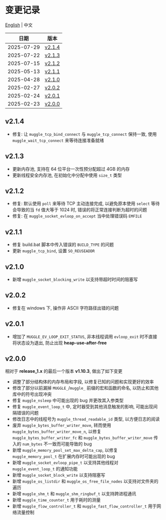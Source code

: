 # 变更记录 
[English](./CHANGELOG.md) | 中文

| 日期 | 版本 |
| ---- | ---- |
| 2025-07-29 | [v2.1.4](#v214) |
| 2025-07-22 | [v2.1.3](#v213) |
| 2025-07-15 | [v2.1.2](#v212) |
| 2025-05-13 | [v2.1.1](#v211) |
| 2025-04-28 | [v2.1.0](#v210) |
| 2025-02-27 | [v2.0.2](#v202) |
| 2025-02-24 | [v2.0.1](#v201) |
| 2025-02-23 | [v2.0.0](#v200) |

## v2.1.4
* 修复: 让 `muggle_tcp_bind_connect` 与 `muggle_tcp_connect` 保持一致, 使用 `muggle_wait_tcp_connect` 来等待连接准备就绪

## v2.1.3
* 更新内存池, 支持在 64 位平台一次性预分配超过 4GB 的内存
* 更新线程安全内存池, 在初始化中分配中使用 `size_t` 类型

## v2.1.2
* 修复: 默认使用 `poll` 来等待 TCP 主动连接完成, 以避免原本使用 `select` 等待会导致的当 `fd` 值大等于 1024 时, 错误的将正常连接判断为超时的问题
* 修复: 在 `muggle_socket_evloop_on_accept` 当中处理错误码 `EMFILE`

## v2.1.1
* 修复 build.bat 脚本中传入错误的 `BUILD_TYPE` 的问题
* 更新 `muggle_tcp_bind`, 设置 `SO_REUSEADDR`

## v2.1.0
* 新增 `muggle_socket_blocking_write` 以支持带超时时间的阻塞写

## v2.0.2
* 修复在 windows 下, 操作非 ASCII 字符路径出错的问题

## v2.0.1
* 增加了 `MUGGLE_EV_LOOP_EXIT_STATUS`, 非本线程调用 `evloop_exit` 时不直接将状态设为退出, 防止出现 **heap-use-after-free**

## v2.0.0
相对于 **release_1.x** 的最后一个版本 **v1.10.3**, 做出了如下变更
* 调整了部分结构体的内存布局和字段, 以修复已知的问题和实现更好的效率
* 修改了部分以前漏掉 `MUGGLE_`/`muggle_` 前缀的宏和函数的命名, 以防止和其他库中的符号出现冲突
* 修复 `muggle_nsleep` 中可能出现的 bug 并更改其入参类型
* 修复 `muggle_event_loop_t` 中, 定时器受到其他消息触发的影响, 可能出现间隔错误的问题
* 修改日志中的线程号为 `muggle_thread_readable_id` 类型, 以方便日志的阅读
* 废弃 `muggle_bytes_buffer_writer_move`, 转而使用 `muggle_bytes_buffer_writer_move_n`, 以修复 `muggle_bytes_buffer_writer_fc` 和 `muggle_bytes_buffer_writer_move` 传入的 `num_bytes` 不一致而可能导致的 bug
* 新增 `muggle_memory_pool_set_max_delta_cap`, 以修复 `muggle_memory_pool_t` 在扩展内存时可能出现的 bug
* 新增 `muggle_socket_evloop_pipe_t` 以支持其他线程对 `muggle_event_loop_t` 的通知功能
* 新增 `muggle_socket_block_write` 以支持阻塞写
* 新增 `muggle_os_listdir` 和 `muggle_os_free_file_nodes` 以支持对文件夹的遍历
* 新增 `muggle_shm_t` 和 `muggle_shm_ringbuf_t` 以支持跨进程通讯
* 新增 `muggle_time_counter_t` 用于耗时的测量
* 新增 `muggle_flow_controller_t` 和 `muggle_fast_flow_controller_t` 用于网络流量控制
